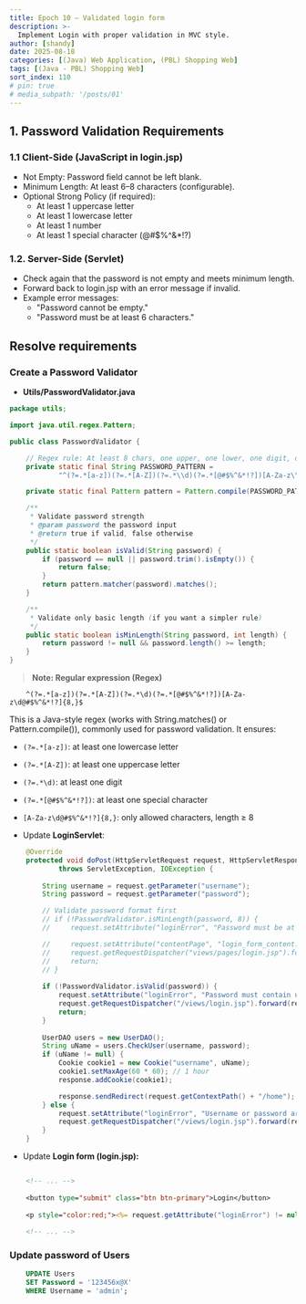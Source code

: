 ```yaml
---
title: Epoch 10 – Validated login form
description: >-
  Implement Login with proper validation in MVC style.
author: [shandy]
date: 2025-08-18
categories: [(Java) Web Application, (PBL) Shopping Web]
tags: [(Java - PBL) Shopping Web]
sort_index: 110
# pin: true
# media_subpath: '/posts/01'
---
```


## 1. Password Validation Requirements

### 1.1 Client-Side (JavaScript in login.jsp)

- Not Empty: Password field cannot be left blank.
- Minimum Length: At least 6–8 characters (configurable).
- Optional Strong Policy (if required):
  - At least 1 uppercase letter
  - At least 1 lowercase letter
  - At least 1 number
  - At least 1 special character (@#$%^&*!?)

### 1.2. Server-Side (Servlet)

- Check again that the password is not empty and meets minimum length.
- Forward back to login.jsp with an error message if invalid.
- Example error messages:
  - "Password cannot be empty."
  - "Password must be at least 6 characters."

## Resolve requirements

### Create a Password Validator

+ **Utils/PasswordValidator.java**

```java
package utils;

import java.util.regex.Pattern;

public class PasswordValidator {

    // Regex rule: At least 8 chars, one upper, one lower, one digit, one special char
    private static final String PASSWORD_PATTERN =
            "^(?=.*[a-z])(?=.*[A-Z])(?=.*\\d)(?=.*[@#$%^&*!?])[A-Za-z\\d@#$%^&*!?]{8,}$";

    private static final Pattern pattern = Pattern.compile(PASSWORD_PATTERN);

    /**
     * Validate password strength
     * @param password the password input
     * @return true if valid, false otherwise
     */
    public static boolean isValid(String password) {
        if (password == null || password.trim().isEmpty()) {
            return false;
        }
        return pattern.matcher(password).matches();
    }

    /**
     * Validate only basic length (if you want a simpler rule)
     */
    public static boolean isMinLength(String password, int length) {
        return password != null && password.length() >= length;
    }
}
```

> **Note: Regular expression (Regex)**

```
    ^(?=.*[a-z])(?=.*[A-Z])(?=.*\d)(?=.*[@#$%^&*!?])[A-Za-z\d@#$%^&*!?]{8,}$
```

This is a Java-style regex (works with String.matches() or Pattern.compile()), commonly used for password validation.
It ensures:
- `(?=.*[a-z])`: at least one lowercase letter
- `(?=.*[A-Z])`: at least one uppercase letter
- `(?=.*\d)`: at least one digit
- `(?=.*[@#$%^&*!?])`: at least one special character
- `[A-Za-z\d@#$%^&*!?]{8,}`: only allowed characters, length ≥ 8

- Update **LoginServlet**:

```java
    @Override
    protected void doPost(HttpServletRequest request, HttpServletResponse response)
            throws ServletException, IOException {
        
        String username = request.getParameter("username");
        String password = request.getParameter("password");

        // Validate password format first
        // if (!PasswordValidator.isMinLength(password, 8)) {
        //     request.setAttribute("loginError", "Password must be at least 8 characters long.");

        //     request.setAttribute("contentPage", "login_form_content.jsp");
        //     request.getRequestDispatcher("views/pages/login.jsp").forward(request, response);
        //     return;
        // }
        
        if (!PasswordValidator.isValid(password)) {
            request.setAttribute("loginError", "Password must contain uppercase, lowercase, number, special char, and be at least 8 characters.");
            request.getRequestDispatcher("/views/login.jsp").forward(request,response);
            return;
        }
        
        UserDAO users = new UserDAO();
        String uName = users.CheckUser(username, password);
        if (uName != null) {
            Cookie cookie1 = new Cookie("username", uName);
            cookie1.setMaxAge(60 * 60); // 1 hour
            response.addCookie(cookie1);

            response.sendRedirect(request.getContextPath() + "/home");
        } else {
            request.setAttribute("loginError", "Username or password are failed!");
            request.getRequestDispatcher("/views/login.jsp").forward(request,response);
        }
    }

```

- Update **Login form (login.jsp):**

```jsp

    <!-- ... -->
    
    <button type="submit" class="btn btn-primary">Login</button>
    
    <p style="color:red;"><%= request.getAttribute("loginError") != null ? request.getAttribute("loginError") : "" %></p>
    
    <!-- ... -->
```

### Update password of Users

```sql
    UPDATE Users
    SET Password = '123456x@X'
    WHERE Username = 'admin';
```